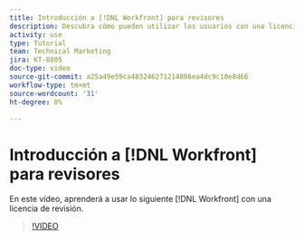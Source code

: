 ```yaml
---
title: Introducción a [!DNL Workfront] para revisores
description: Descubra cómo pueden utilizar los usuarios con una licencia de revisión [!DNL  Workfront].
activity: use
type: Tutorial
team: Technical Marketing
jira: KT-8805
doc-type: video
source-git-commit: a25a49e59ca483246271214886ea4dc9c10e8d66
workflow-type: tm+mt
source-wordcount: '31'
ht-degree: 0%

---
```


# Introducción a [!DNL Workfront] para revisores

En este vídeo, aprenderá a usar lo siguiente [!DNL  Workfront] con una licencia de revisión.

>[!VIDEO](https://video.tv.adobe.com/v/335106/?quality=12&learn=on)
